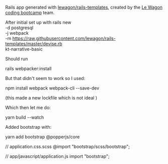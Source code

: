 Rails app generated with [lewagon/rails-templates](https://github.com/lewagon/rails-templates), created by the [Le Wagon coding bootcamp](https://www.lewagon.com) team.


After initial set up with
rails new \
  -d postgresql \
  -j webpack \
  -m https://raw.githubusercontent.com/lewagon/rails-templates/master/devise.rb \
  kt-narrative-basic


Should run

rails webpacker:install

But that didn't seem to work so I used:

npm install webpack webpack-cli --save-dev

(this made a new lockfile which is not ideal )

Which then let me do:

yarn build --watch



Added bootstrap with:

yarn add bootstrap @popperjs/core

// application.css.scss
@import "bootstrap/scss/bootstrap";

// app/javascript/application.js
import "bootstrap";
